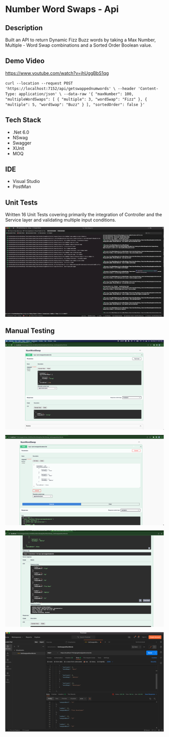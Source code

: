 # Number Word Swaps - Api

## Description
Built an API to return Dynamic Fizz Buzz words by taking a Max Number, Multiple - Word Swap combinations and a Sorted Order Boolean value.

## Demo Video

https://www.youtube.com/watch?v=jhUggBbS1qg

`curl --location --request POST 'https://localhost:7152/api/getswappednumwords' \
--header 'Content-Type: application/json' \
--data-raw '{
    "maxNumber": 100,
    "multipleWordSwaps": [
        {
            "multiple": 3,
            "wordSwap": "Fizz"
        },
        {
            "multiple": 5,
            "wordSwap": "Buzz"
        }
    ],
    "sortedOrder": false
}'`

## Tech Stack
- .Net 6.0
- NSwag
- Swagger
- XUnit
- MOQ


## IDE
- Visual Studio
- PostMan

## Unit Tests
Written 16 Unit Tests covering primarily the integration of Controller and the Service layer and validating multiple input conditions.

![alt text](/images/xunit-tests-all-passed.png)


## Manual Testing

![alt text](/images/swagger-documentation.png)

![alt text](/images/swagger-documentation-with-input.png)

![alt text](/images/swagger-documentation-with-response.png)

![alt text](/images/Postman-testing.png)
